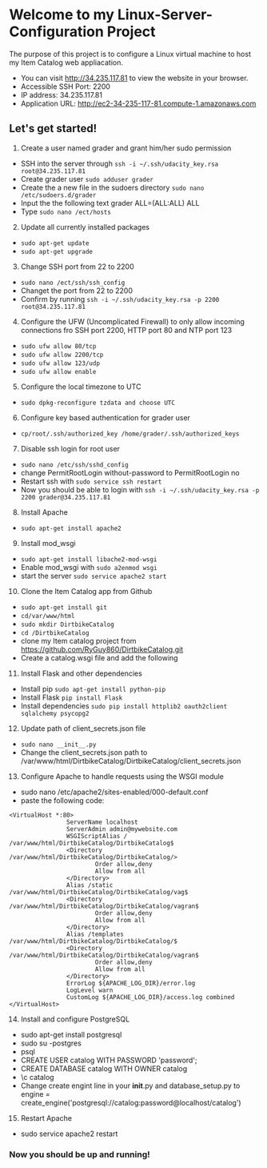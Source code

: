 # Welcome to my Linux-Server-Configuration Project

The purpose of this project is to configure a Linux virtual machine to host my Item Catalog web appliacation.

- You can visit http://34.235.117.81 to view the website in your browser.
- Accessible SSH Port: 2200
- IP address: 34.235.117.81
- Application URL: http://ec2-34-235-117-81.compute-1.amazonaws.com

## Let's get started! 
1. Create a user named grader and grant him/her sudo permission
  - SSH into the server through ```ssh -i ~/.ssh/udacity_key.rsa root@34.235.117.81```
  - Create grader user ```sudo adduser grader```
  - Create the a new file in the sudoers directory ```sudo nano /etc/sudoers.d/grader```
  - Input the the following text grader ALL=(ALL:ALL) ALL
  - Type ```sudo nano /ect/hosts```

2. Update all currently installed packages
  - ```sudo apt-get update ```
  - ```sudo apt-get upgrade```

3. Change SSH port from 22 to 2200 
- ```sudo nano /ect/ssh/ssh_config```
- Changet the port from 22 to 2200
- Confirm by running ```ssh -i ~/.ssh/udacity_key.rsa -p 2200 root@34.235.117.81```

4. Configure the UFW (Uncomplicated Firewall) to only allow incoming connections fro SSH port 2200, HTTP port 80 and NTP port 123
- ```sudo ufw allow 80/tcp```
- ```sudo ufw allow 2200/tcp```
- ```sudo ufw allow 123/udp```
- ```sudo ufw allow enable```

5. Configure the local timezone to UTC
- ```sudo dpkg-reconfigure tzdata and choose UTC```

6. Configure key based authentication for grader user
- ```cp/root/.ssh/authorized_key /home/grader/.ssh/authorized_keys```

7. Disable ssh login for root user 
- ```sudo nano /etc/ssh/sshd_config```
- change PermitRootLogin without-password to PermitRootLogin no
- Restart ssh with ```sudo service ssh restart``` 
- Now you should be able to login with ```ssh -i ~/.ssh/udacity_key.rsa -p 2200 grader@34.235.117.81```

8. Install Apache
- ```sudo apt-get install apache2```

9. Install mod_wsgi
- ```sudo apt-get install libache2-mod-wsgi```
- Enable mod_wsgi with ```sudo a2enmod wsgi```
- start the server ```sudo service apache2 start ```

10. Clone the Item Catalog app from Github
- ```sudo apt-get install git ```
- ```cd/var/www/html```
- ```sudo mkdir DirtbikeCatalog```
- ```cd /DirtbikeCatalog```
- clone my Item catalog project from https://github.com/RyGuy860/DirtbikeCatalog.git
- Create a catalog.wsgi file and add the following

11. Install Flask and other dependencies 
- Install pip ```sudo apt-get install python-pip```
- Install Flask ```pip install Flask``` 
- Install dependencies ```sudo pip install httplib2 oauth2client sqlalchemy psycopg2```

12. Update path of client_secrets.json file
- ```sudo nano __init__.py```
- Change the client_secrets.json path to /var/www/html/DirtbikeCatalog/DirtbikeCatalog/client_secrets.json

13. Configure Apache to handle requests using the WSGI module 
- sudo nano /etc/apache2/sites-enabled/000-default.conf 
- paste the following code:
```
<VirtualHost *:80>
                ServerName localhost
                ServerAdmin admin@mywebsite.com
                WSGIScriptAlias / /var/www/html/DirtbikeCatalog/DirtbikeCatalog$
                <Directory /var/www/html/DirtbikeCatalog/DirtbikeCatalog/>
                        Order allow,deny
                        Allow from all
                </Directory>
                Alias /static /var/www/html/DirtbikeCatalog/DirtbikeCatalog/vag$
                <Directory /var/www/html/DirtbikeCatalog/DirtbikeCatalog/vagran$
                        Order allow,deny
                        Allow from all
                </Directory>
                Alias /templates /var/www/html/DirtbikeCatalog/DirtbikeCatalog/$
                <Directory /var/www/html/DirtbikeCatalog/DirtbikeCatalog/vagran$
                        Order allow,deny
                        Allow from all
                </Directory>
                ErrorLog ${APACHE_LOG_DIR}/error.log
                LogLevel warn
                CustomLog ${APACHE_LOG_DIR}/access.log combined
</VirtualHost>
```

14. Install and configure PostgreSQL
- sudo apt-get install postgresql
- sudo su -postgres
- psql
- CREATE USER catalog WITH PASSWORD 'password';
- CREATE DATABASE catalog WITH OWNER catalog
- \c catalog
- Change create engint line in your __init__.py and database_setup.py to engine = create_engine('postgresql://catalog:password@localhost/catalog')
15. Restart Apache
- sudo service apache2 restart
### Now you should be up and running! 
